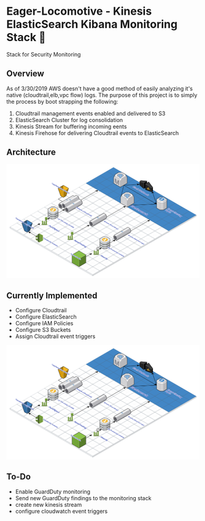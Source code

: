 # Eager-Locomotive - Kinesis ElasticSearch Kibana Monitoring Stack 🚂
Stack for  Security Monitoring

## Overview
As of 3/30/2019 AWS doesn't have a good method of easily analyzing it's native (cloudtrail,elb,vpc flow) logs. The purpose of this project is to simply the process by boot strapping the following:

1. Cloudtrail management events enabled and delivered to S3
2. ElasticSearch Cluster for log consolidation
3. Kinesis Stream for buffering incoming eents
4. Kinesis Firehose for delivering Cloudtrail events to ElasticSearch

## Architecture 

<img src ="./Images/Eager_Locomotive.svg">

## Currently Implemented
* Configure Cloudtrail
* Configure ElasticSearch
* Configure IAM Policies
* Configure S3 Buckets
* Assign Cloudtrail event triggers

<img src ="./Images/Eager_Locomotive.svg">

## To-Do

* Enable GuardDuty monitoring
 * Send new GuardDuty findings to the monitoring stack
  * create new kinesis stream 
  * configure cloudwatch event triggers
